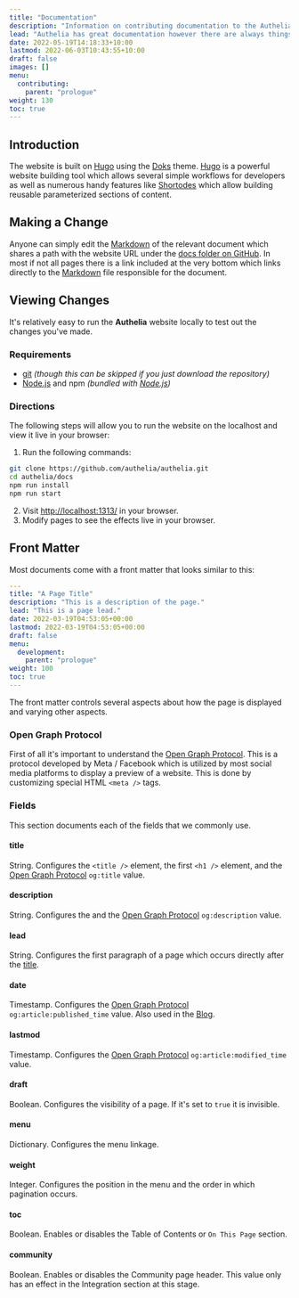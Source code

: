 ```yaml
---
title: "Documentation"
description: "Information on contributing documentation to the Authelia project."
lead: "Authelia has great documentation however there are always things that can be added. This section describes the contribution process for the documentation even though it's incredibly easy."
date: 2022-05-19T14:18:33+10:00
lastmod: 2022-06-03T10:43:55+10:00
draft: false
images: []
menu:
  contributing:
    parent: "prologue"
weight: 130
toc: true
---
```


## Introduction

The website is built on [Hugo] using the [Doks] theme. [Hugo] is a powerful website building tool which allows several
simple workflows for developers as well as numerous handy features like [Shortodes] which allow building reusable
parameterized sections of content.

## Making a Change

Anyone can simply edit the [Markdown] of the relevant document which shares a path with the website URL under the
[docs folder on GitHub]. In most if not all pages there is a link included at the very bottom which links directly to
the [Markdown] file responsible for the document.

## Viewing Changes

It's relatively easy to run the __Authelia__ website locally to test out the changes you've made.

### Requirements

* [git] *(though this can be skipped if you just download the repository)*
* [Node.js] and npm *(bundled with [Node.js])*

### Directions

The following steps will allow you to run the website on the localhost and view it live in your browser:

1. Run the following commands:

  ```bash
  git clone https://github.com/authelia/authelia.git
  cd authelia/docs
  npm run install
  npm run start
  ```

2. Visit [http://localhost:1313/](http://localhost:1313/) in your browser.
3. Modify pages to see the effects live in your browser.

## Front Matter

Most documents come with a front matter that looks similar to this:

```yaml
---
title: "A Page Title"
description: "This is a description of the page."
lead: "This is a page lead."
date: 2022-03-19T04:53:05+00:00
lastmod: 2022-03-19T04:53:05+00:00
draft: false
menu:
  development:
    parent: "prologue"
weight: 100
toc: true
---
```

The front matter controls several aspects about how the page is displayed and varying other aspects.

### Open Graph Protocol

First of all it's important to understand the [Open Graph Protocol]. This is a protocol developed by Meta / Facebook
which is utilized by most social media platforms to display a preview of a website. This is done by customizing special
HTML `<meta />` tags.

### Fields

This section documents each of the fields that we commonly use.

#### title

String. Configures the `<title />` element, the first `<h1 />` element, and the [Open Graph Protocol] `og:title` value.

#### description

String. Configures the and the [Open Graph Protocol] `og:description` value.

#### lead

String. Configures the first paragraph of a page which occurs directly after the [title](#title).

#### date

Timestamp. Configures the [Open Graph Protocol] `og:article:published_time` value. Also used in the [Blog](../../blog).

#### lastmod

Timestamp. Configures the [Open Graph Protocol] `og:article:modified_time` value.

#### draft

Boolean. Configures the visibility of a page. If it's set to `true` it is invisible.

#### menu

Dictionary. Configures the menu linkage.

#### weight

Integer. Configures the position in the menu and the order in which pagination occurs.

#### toc

Boolean. Enables or disables the Table of Contents or `On This Page` section.

#### community

Boolean. Enables or disables the Community page header. This value only has an effect in the Integration section at this
stage.

[docs folder on GitHub]: https://github.com/authelia/authelia/tree/master/docs
[Hugo]: https://gohugo.io/
[Shortodes]: https://gohugo.io/content-management/shortcodes/
[Doks]: https://getdoks.org/
[Markdown]: https://www.markdownguide.org/
[git]: https://git-scm.com/
[Node.js]: https://nodejs.org/en/
[Open Graph Protocol]: https://ogp.me/
